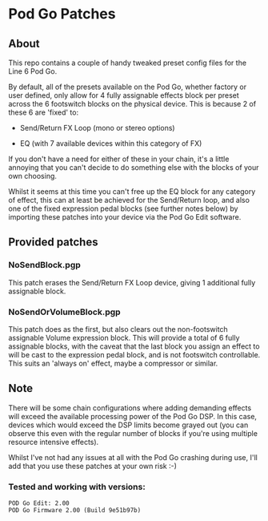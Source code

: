 # Pod Go Patches

## About

This repo contains a couple of handy tweaked preset config files for the Line 6 Pod Go.

By default, all of the presets available on the Pod Go, whether factory or user defined, only allow for 4 fully assignable effects block per preset
across the 6 footswitch blocks on the physical device. This is because 2 of these 6 are 'fixed' to:

- Send/Return FX Loop (mono or stereo options)

- EQ (with 7 available devices within this category of FX)

If you don't have a need for either of these in your chain, it's a little annoying that you can't decide to do something else with the blocks of your
own choosing.

Whilst it seems at this time you can't free up the EQ block for any category of effect, this can at least be achieved for the Send/Return loop, and also 
one of the fixed expression pedal blocks (see further notes below) by importing these patches into your device via the Pod Go Edit software.


## Provided patches

### NoSendBlock.pgp

This patch erases the Send/Return FX Loop device, giving 1 additional fully assignable block.

### NoSendOrVolumeBlock.pgp

This patch does as the first, but also clears out the non-footswitch assignable Volume expression block. This will provide
a total of 6 fully assignable blocks, with the caveat that the last block you assign an effect to will be cast to the expression
pedal block, and is not footswitch controllable. This suits an 'always on' effect, maybe a compressor or similar.

## Note

There will be some chain configurations where adding demanding effects will exceed the available processing power of the Pod Go DSP. In this case, devices which would 
exceed the DSP limits become grayed out (you can observe this even with the regular number of blocks if you're using multiple resource 
intensive effects).

Whilst I've not had any issues at all with the Pod Go crashing during use, I'll add that you use these patches at your own risk :-)

### Tested and working with versions:

```
POD Go Edit: 2.00
POD Go Firmware 2.00 (Build 9e51b97b)
````

